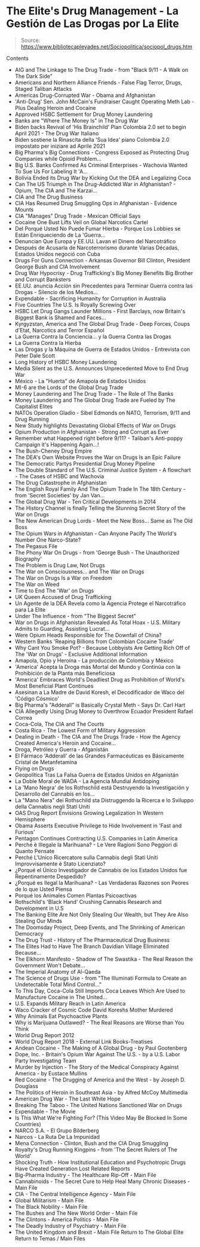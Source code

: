 # The Elite's Drug Management - La Gestión de Las Drogas por La Elite

> Source: https://www.bibliotecapleyades.net/Sociopolitica/sociopol_drugs.htm

Contents
- AIG and The Linkage to The Drug Trade - from "Black 9/11 - A Walk on The Dark Side"
- Americans and Northern Alliance Friends - False Flag Terror, Drugs, Staged Taliban Attacks
- Americas Drug-Corrupted War - Obama and Afghanistan
- 'Anti-Drug' Sen. John McCain's Fundraiser Caught Operating Meth Lab - Plus Dealing Heroin and Cocaine
- Approved HSBC Settlement for Drug Money Laundering
- Banks are "Where The Money Is" in The Drug War
- Biden backs Revival of 'His Brainchild' Plan Colombia 2.0 set to begin April 2021 - The Drug War
Italiano
- Biden sostiene la Rinascita della 'Sua Idea' piano Colombia 2.0 impostato per iniziare ad Aprile 2021
- Big Pharma's Big Connections - Congress Exposed as Protecting Drug Companies while Opioid Problem...
- Big U.S. Banks Confirmed As Criminal Enterprises - Wachovia Wanted To Sue Us For Labeling It 'A...
- Bolivia Ended its Drug War by Kicking Out the DEA and Legalizing Coca
- Can The US Triumph in The Drug-Addicted War in Afghanistan? - Opium, The CIA and The Karzai...
- CIA and The Drug Business
- CIA Has Resumed Drug Smuggling Ops in Afghanistan - Evidence Mounts
- CIA "Manages" Drug Trade - Mexican Official Says
- Cocaine One Bust Lifts Veil on Global Narcotics Cartel
- Del Porqué Usted No Puede Fumar Hierba - Porque Los Lobbies se Están Enriqueciendo de La 'Guerra...
- Denuncian Que Europa y EE.UU. Lavan el Dinero del Narcotráfico
- Después de Acusarla de Narcoterrorismo durante Varias Décadas, Estados Unidos negoció con Cuba
- Drugs For Guns Connection - Arkansas Governor Bill Clinton, President George Bush and CIA Involvement
- Drug War Hypocrisy - Drug Trafficking's Big Money Benefits Big Brother and Corrupt Banksters
- EE.UU. anuncia Acción sin Precedentes para Terminar Guerra contra las Drogas - Silencio de los Medios...
- Expendable - Sacrificing Humanity for Corruption in Australia
- Five Countries The U.S. Is Royally Screwing Over
- HSBC Let Drug Gangs Launder Millions - First Barclays, now Britain's Biggest Bank is Shamed and Faces...
- Kyrgyzstan, America and The Global Drug Trade - Deep Forces, Coups d'Etat, Narcotics and Terror
Español
- La Guerra Contra la Conciencia... y la Guerra Contra las Drogas
- La Guerra Contra la Hierba
- Las Drogas y la Máquina de Guerra de Estados Unidos - Entrevista con Peter Dale Scott
- Long History of HSBC Money Laundering
- Media Silent as the U.S. Announces Unprecedented Move to End Drug War
- México - La "Huerta" de Amapola de Estados Unidos
- MI-6 are the Lords of the Global Drug Trade
- Money Laundering and The Drug Trade - The Role of The Banks
- Money Laundering and The Global Drug Trade are Fueled by The Capitalist Elites
- NATOs Operation Gladio - Sibel Edmonds on NATO, Terrorism, 9/11 and Drug Running
- New Study highlights Devastating Global Effects of War on Drugs
- Opium Production in Afghanistan - Strong and Corrupt as Ever
- Remember what Happened right before 9/11? - Taliban's Anti-poppy Campaign it's Happening Again...!
- The Bush-Cheney Drug Empire
- The DEA's Own Website Proves the War on Drugs Is an Epic Failure
- The Democratic Partys Presidential Drug Money Pipeline
- The Double Standard of The U.S. Criminal Justice System - A flowchart - The Cases of HSBC and Wachovia
- The Drug Catastrophe in Afghanistan
- The English Royal Family And The Opium Trade In The 18th Century - from 'Secret Societies' by Jan Van...
- The Global Drug War - Ten Critical Developments in 2014
- The History Channel is finally Telling the Stunning Secret Story of the War on Drugs
- The New American Drug Lords - Meet the New Boss... Same as The Old Boss
- The Opium Wars in Afghanistan - Can Anyone Pacify The World's Number One Narco-State?
- The Pegasus File
- The Phony War On Drugs - from 'George Bush - The Unauthorized Biography'
- The Problem is Drug Law, Not Drugs
- The War on Consciousness... and The War on Drugs
- The War on Drugs Is a War on Freedom
- The War on Weed
- Time to End The 'War' on Drugs
- UK Queen Accused of Drug Trafficking
- Un Agente de la DEA Revela como la Agencia Protege el Narcotráfico para La Elite
- Under The Influence - from "The Biggest Secret"
- War on Drugs in Afghanistan Revealed As Total Hoax - U.S. Military Admits to Guarding, Assisting Lucrat...
- Were Opium Heads Responsible for The Downfall of China?
- Western Banks 'Reaping Billions from Colombian Cocaine Trade'
- Why Cant You Smoke Pot? - Because Lobbyists Are Getting Rich Off of The 'War on Drugs' - Exclusive
Additional Information
- Amapola, Opio y Heroína - La producción de Colombia y México
- 'America' Acepta la Droga más Mortal del Mundo y Continúa con la Prohibición de la Planta más Beneficiosa
- 'America' Embraces World's Deadliest Drug as Prohibition of World's Most Beneficial Plant Continues
- Asesinan a La Madre de David Koresh, el Decodificador de Waco del 'Código Cósmico'
- Big Pharma's "Adderall" is Basically Crystal Meth - Says Dr. Carl Hart
- CIA Allegedly Using Drug Money to Overthrow Ecuador President Rafael Correa
- Coca-Cola, The CIA and The Courts
- Costa Rica - The Lowest Form of Military Aggression
- Dealing in Death - The CIA and The Drugs Trade - How the Agency Created America's Heroin and Cocaine...
- Droga, Petróleo y Guerra - Afganistán
- El Fármaco 'Adderall' de las Grandes Farmacéuticas es Básicamente Cristal de Metanfetamina
- Flying on Drugs
- Geopolítica Tras La Falsa Guerra de Estados Unidos en Afganistán
- La Doble Moral de WADA - La Agencia Mundial Antidoping
- La 'Mano Negra' de los Rothschild está Destruyendo la Investigación y Desarrollo del Cannabis en los...
- La "Mano Nera" dei Rothschild sta Distruggendo la Ricerca e lo Sviluppo della Cannabis negli Stati Uniti
- OAS Drug Report Envisions Growing Legalization In Western Hemisphere
- Obama Asserts Executive Privilege to Hide Involvement in 'Fast and Furious'
- Pentagon Continues Contracting U.S. Companies in Latin America
- Perché è Illegale la Marihuana? - Le Vere Ragioni Sono Peggiori di Quanto Pensate
- Perché L'Unico Ricercatore sulla Cannabis degli Stati Uniti Improvvisamente è Stato Licenziato?
- ¿Porqué el Único Investigador de Cannabis de los Estados Unidos fue Repentinamente Despedido?
- ¿Porqué es Ilegal la Marihuana? - Las Verdaderas Razones son Peores de lo que Usted Piensa
- Porqué los Animales Comen Plantas Psicoactivas
- Rothschild's 'Black Hand' Crushing Cannabis Research and Development in U.S
- The Banking Elite Are Not Only Stealing Our Wealth, but They Are Also Stealing Our Minds
- The Doomsday Project, Deep Events, and The Shrinking of American Democracy
- The Drug Trust - History of The Pharmaceutical Drug Business
- The Elites Had to Have The Branch Davidian Village Eliminated Because...
- The Elkhorn Manifesto - Shadow of The Swastika - The Real Reason the Government Won't Debate...
- The Imperial Anatomy of Al-Qaeda
- The Science of Drugs Use - from "The Illuminati Formula to Create an Undetectable Total Mind Control..."
- To This Day, Coca-Cola Still Imports Coca Leaves Which Are Used to Manufacture Cocaine in The United...
- U.S. Expands Military Reach in Latin America
- Waco Cracker of Cosmic Code David Koreshs Mother Murdered
- Why Animals Eat Psychoactive Plants
- Why is Marijuana Outlawed? - The Real Reasons are Worse than You Think
- World Drug Report 2012
- World Drug Report 2018 - External Link
Books-Treatises
- Andean Cocaine - The Making of A Global Drug - by Paul Gootenberg
- Dope, Inc. - Britain's Opium War Against The U.S. - by a U.S. Labor Party Investigating Team
- Murder by Injection - The Story of the Medical Conspiracy Against America - by Eustace Mullins
- Red Cocaine - The Drugging of America and the West - by Joseph D. Douglass
- The Politics of Heroin in Southeast Asia - by Alfred McCoy
Multimedia
- American Drug War - The Last White Hope
- Breaking The Taboo - The United Nations Sanctioned War on Drugs
- Expendable - The Movie
- Is This What We're Fighting For? (This Video May Be Blocked In Some Countries)
- NARCO S.A. - El Grupo Bilderberg
- Narcos - La Ruta De La Impunidad
- Mena Connection - Clinton, Bush and the CIA Drug Smuggling
- Royalty's Drug Running Kingpins - from 'The Secret Rulers of The World'
- Shocking Truth - How Institutional Education and Psychotropic Drugs Have Created Generation Lost
Related Reports
- Big-Pharma Industry - The Healthcare Rip-Off - Main File
- Cannabinoids - The Secret Cure to Help Heal Many Chronic Diseases - Main File
- CIA - The Central Intelligence Agency - Main File
- Global Militarism - Main File
- The Black Nobility - Main File
- The Bushes and The New World Order - Main File
- The Clintons - America Politics - Main File
- The Deadly Industry of Psychiatry - Main File
- The United Kingdom and Brexit - Main File
Return to The Global Elite
Return to Temas / Main Files
